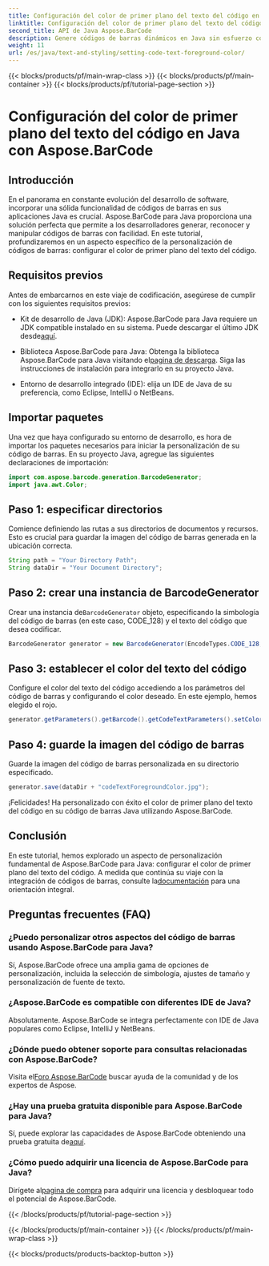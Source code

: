 ```yaml
---
title: Configuración del color de primer plano del texto del código en Java con Aspose.BarCode
linktitle: Configuración del color de primer plano del texto del código
second_title: API de Java Aspose.BarCode
description: Genere códigos de barras dinámicos en Java sin esfuerzo con Aspose.BarCode. Personalice el color de primer plano del texto del código con facilidad utilizando nuestra guía paso a paso.
weight: 11
url: /es/java/text-and-styling/setting-code-text-foreground-color/
---
```


{{< blocks/products/pf/main-wrap-class >}}
{{< blocks/products/pf/main-container >}}
{{< blocks/products/pf/tutorial-page-section >}}

# Configuración del color de primer plano del texto del código en Java con Aspose.BarCode


## Introducción
En el panorama en constante evolución del desarrollo de software, incorporar una sólida funcionalidad de códigos de barras en sus aplicaciones Java es crucial. Aspose.BarCode para Java proporciona una solución perfecta que permite a los desarrolladores generar, reconocer y manipular códigos de barras con facilidad. En este tutorial, profundizaremos en un aspecto específico de la personalización de códigos de barras: configurar el color de primer plano del texto del código.

## Requisitos previos
Antes de embarcarnos en este viaje de codificación, asegúrese de cumplir con los siguientes requisitos previos:

-  Kit de desarrollo de Java (JDK): Aspose.BarCode para Java requiere un JDK compatible instalado en su sistema. Puede descargar el último JDK desde[aquí](https://www.oracle.com/java/technologies/javase-downloads.html).

-  Biblioteca Aspose.BarCode para Java: Obtenga la biblioteca Aspose.BarCode para Java visitando el[pagina de descarga](https://releases.aspose.com/barcode/java/). Siga las instrucciones de instalación para integrarlo en su proyecto Java.

- Entorno de desarrollo integrado (IDE): elija un IDE de Java de su preferencia, como Eclipse, IntelliJ o NetBeans.

## Importar paquetes
Una vez que haya configurado su entorno de desarrollo, es hora de importar los paquetes necesarios para iniciar la personalización de su código de barras. En su proyecto Java, agregue las siguientes declaraciones de importación:

```java
import com.aspose.barcode.generation.BarcodeGenerator;
import java.awt.Color;
```

## Paso 1: especificar directorios
Comience definiendo las rutas a sus directorios de documentos y recursos. Esto es crucial para guardar la imagen del código de barras generada en la ubicación correcta.

```java
String path = "Your Directory Path";
String dataDir = "Your Document Directory";
```

## Paso 2: crear una instancia de BarcodeGenerator
 Crear una instancia de`BarcodeGenerator` objeto, especificando la simbología del código de barras (en este caso, CODE_128) y el texto del código que desea codificar.

```java
BarcodeGenerator generator = new BarcodeGenerator(EncodeTypes.CODE_128, "12345678");
```

## Paso 3: establecer el color del texto del código
Configure el color del texto del código accediendo a los parámetros del código de barras y configurando el color deseado. En este ejemplo, hemos elegido el rojo.

```java
generator.getParameters().getBarcode().getCodeTextParameters().setColor(Color.RED);
```

## Paso 4: guarde la imagen del código de barras
Guarde la imagen del código de barras personalizada en su directorio especificado.

```java
generator.save(dataDir + "codeTextForegroundColor.jpg");
```

¡Felicidades! Ha personalizado con éxito el color de primer plano del texto del código en su código de barras Java utilizando Aspose.BarCode.

## Conclusión
En este tutorial, hemos explorado un aspecto de personalización fundamental de Aspose.BarCode para Java: configurar el color de primer plano del texto del código. A medida que continúa su viaje con la integración de códigos de barras, consulte la[documentación](https://reference.aspose.com/barcode/java/) para una orientación integral.

## Preguntas frecuentes (FAQ)

### ¿Puedo personalizar otros aspectos del código de barras usando Aspose.BarCode para Java?
Sí, Aspose.BarCode ofrece una amplia gama de opciones de personalización, incluida la selección de simbología, ajustes de tamaño y personalización de fuente de texto.

### ¿Aspose.BarCode es compatible con diferentes IDE de Java?
Absolutamente. Aspose.BarCode se integra perfectamente con IDE de Java populares como Eclipse, IntelliJ y NetBeans.

### ¿Dónde puedo obtener soporte para consultas relacionadas con Aspose.BarCode?
 Visita el[Foro Aspose.BarCode](https://forum.aspose.com/c/barcode/13) buscar ayuda de la comunidad y de los expertos de Aspose.

### ¿Hay una prueba gratuita disponible para Aspose.BarCode para Java?
 Sí, puede explorar las capacidades de Aspose.BarCode obteniendo una prueba gratuita de[aquí](https://releases.aspose.com/).

### ¿Cómo puedo adquirir una licencia de Aspose.BarCode para Java?
 Dirígete al[pagina de compra](https://purchase.aspose.com/buy) para adquirir una licencia y desbloquear todo el potencial de Aspose.BarCode.


{{< /blocks/products/pf/tutorial-page-section >}}

{{< /blocks/products/pf/main-container >}}
{{< /blocks/products/pf/main-wrap-class >}}

{{< blocks/products/products-backtop-button >}}
